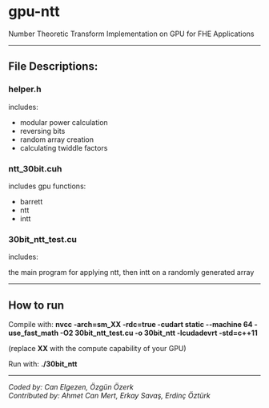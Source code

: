 # gpu-ntt
Number Theoretic Transform Implementation on GPU for FHE Applications

--------------------

## File Descriptions:

### helper.h
includes:

- modular power calculation
- reversing bits
- random array creation
- calculating twiddle factors


### ntt_30bit.cuh
includes gpu functions:

- barrett
- ntt
- intt

### 30bit_ntt_test.cu
includes:

the main program for applying ntt, then intt on a randomly generated array


--------------------

## How to run

Compile with: **nvcc -arch=sm_XX -rdc=true -cudart static --machine 64 -use_fast_math -O2 30bit_ntt_test.cu -o 30bit_ntt -lcudadevrt -std=c++11**

(replace **XX** with the compute capability of your GPU)

Run with: **./30bit_ntt**


--------------------


*Coded by: Can Elgezen, Özgün Özerk* \
*Contributed by: Ahmet Can Mert, Erkay Savaş, Erdinç Öztürk*
